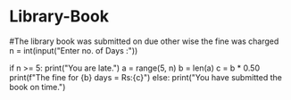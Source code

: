 # Library-Book
#The library book was submitted on due other wise  the fine was charged  
n = int(input("Enter no. of Days :"))

if n >= 5:
    print("You are late.")
    a = range(5, n)
    b = len(a)
    c = b * 0.50
    print(f"The fine for {b} days = Rs:{c}")
else:
    print("You have submitted the book on time.")
